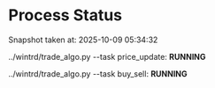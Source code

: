 # Process Status

Snapshot taken at: 2025-10-09 05:34:32

../wintrd/trade_algo.py --task price_update: **RUNNING**

../wintrd/trade_algo.py --task buy_sell: **RUNNING**

